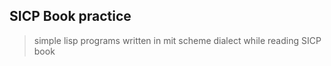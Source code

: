 ## SICP Book practice 
>simple lisp programs written in mit scheme dialect while reading SICP book 
